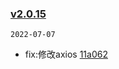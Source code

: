 ### [v2.0.15](https://github.com/compare/v2.0.14...v2.0.15)

`2022-07-07`

- fix:修改axios [11a062](https://github.com/commit/11a062c224e26e6b9ba83c6adc3d5707b72260f3)
